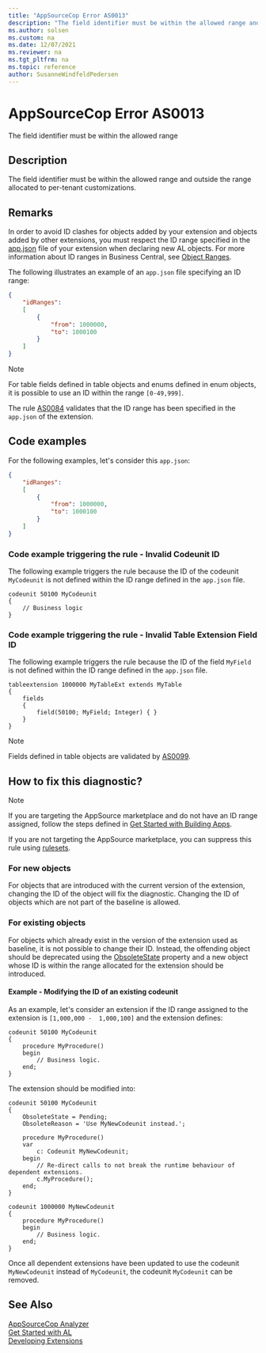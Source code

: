 ```yaml
---
title: "AppSourceCop Error AS0013"
description: "The field identifier must be within the allowed range and outside the range allocated to per-tenant customizations."
ms.author: solsen
ms.custom: na
ms.date: 12/07/2021
ms.reviewer: na
ms.tgt_pltfrm: na
ms.topic: reference
author: SusanneWindfeldPedersen
---
```

[//]: # (START>DO_NOT_EDIT)
[//]: # (IMPORTANT:Do not edit any of the content between here and the END>DO_NOT_EDIT.)
[//]: # (Any modifications should be made in the .xml files in the ModernDev repo.)
# AppSourceCop Error AS0013
The field identifier must be within the allowed range

## Description
The field identifier must be within the allowed range and outside the range allocated to per-tenant customizations.

[//]: # (IMPORTANT: END>DO_NOT_EDIT)

## Remarks

In order to avoid ID clashes for objects added by your extension and objects added by other extensions, you must respect the ID range specified in the [app.json](../devenv-json-files.md) file of your extension when declaring new AL objects. For more information about ID ranges in Business Central, see [Object Ranges](../devenv-object-ranges.md).

The following illustrates an example of an `app.json` file specifying an ID range:

```JSON
{
    "idRanges": 
    [
        {
            "from": 1000000,
            "to": 1000100
        }
    ]
}
```

> [!NOTE]
> For table fields defined in table objects and enums defined in enum objects, it is possible to use an ID within the range `[0-49,999]`.

The rule [AS0084](appsourcecop-as0084.md) validates that the ID range has been specified in the `app.json` of the extension.

## Code examples

For the following examples, let's consider this `app.json`:

```JSON
{
    "idRanges": 
    [
        {
            "from": 1000000,
            "to": 1000100
        }
    ]
}
```

### Code example triggering the rule - Invalid Codeunit ID

The following example triggers the rule because the ID of the codeunit `MyCodeunit` is not defined within the ID range defined in the `app.json` file.

```AL
codeunit 50100 MyCodeunit
{
    // Business logic
}
```

### Code example triggering the rule - Invalid Table Extension Field ID

The following example triggers the rule because the ID of the field `MyField` is not defined within the ID range defined in the `app.json` file.

```AL
tableextension 1000000 MyTableExt extends MyTable
{
    fields
    {
        field(50100; MyField; Integer) { }
    }
}
```

> [!NOTE]  
> Fields defined in table objects are validated by [AS0099](appsourcecop-as0099.md).

## How to fix this diagnostic?

> [!NOTE]  
> If you are targeting the AppSource marketplace and do not have an ID range assigned, follow the steps defined in [Get Started with Building Apps](../readiness/get-started.md).

If you are not targeting the AppSource marketplace, you can suppress this rule using [rulesets](../devenv-using-code-analysis-tool-with-rule-set.md).

### For new objects

For objects that are introduced with the current version of the extension, changing the ID of the object will fix the diagnostic.
Changing the ID of objects which are not part of the baseline is allowed.

### For existing objects

For objects which already exist in the version of the extension used as baseline, it is not possible to change their ID. Instead, the offending object should be deprecated using the [ObsoleteState](../properties/devenv-obsoletestate-property.md) property and a new object whose ID is within the range allocated for the extension should be introduced.

#### Example - Modifying the ID of an existing codeunit

As an example, let's consider an extension if the ID range assigned to the extension is `[1,000,000 -  1,000,100]` and the extension defines:

```AL
codeunit 50100 MyCodeunit
{
    procedure MyProcedure()
    begin
        // Business logic.
    end;
}
```

The extension should be modified into:

```AL
codeunit 50100 MyCodeunit
{
    ObsoleteState = Pending;
    ObsoleteReason = 'Use MyNewCodeunit instead.';

    procedure MyProcedure()
    var 
        c: Codeunit MyNewCodeunit;
    begin
        // Re-direct calls to not break the runtime behaviour of dependent extensions.
        c.MyProcedure();
    end;
}

codeunit 1000000 MyNewCodeunit
{
    procedure MyProcedure()
    begin
        // Business logic.
    end;
}
```

Once all dependent extensions have been updated to use the codeunit `MyNewCodeunit` instead of `MyCodeunit`, the codeunit `MyCodeunit` can be removed.

## See Also  
[AppSourceCop Analyzer](appsourcecop.md)  
[Get Started with AL](../devenv-get-started.md)  
[Developing Extensions](../devenv-dev-overview.md)  
